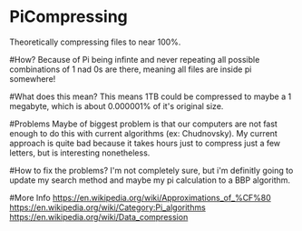 # PiCompressing
Theoretically compressing files to near 100%.

#How?
Because of Pi being infinte and never repeating all possible combinations of 1 nad 0s are there, meaning all files are inside pi somewhere!

#What does this mean?
This means 1TB could be compressed to maybe a 1 megabyte, which is about 0.000001% of it's original size.

#Problems
Maybe of biggest problem is that our computers are not fast enough to do this with current algorithms (ex: Chudnovsky).
My current approach is quite bad because it takes hours just to compress just a few letters, but is interesting nonetheless.

#How to fix the problems?
I'm not completely sure, but i'm definitly going to update my search method and maybe my pi calculation to a BBP algorithm.

#More Info
https://en.wikipedia.org/wiki/Approximations_of_%CF%80
https://en.wikipedia.org/wiki/Category:Pi_algorithms
https://en.wikipedia.org/wiki/Data_compression
